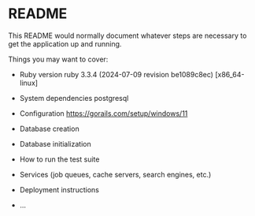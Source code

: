 # README

This README would normally document whatever steps are necessary to get the
application up and running.

Things you may want to cover:

* Ruby version ruby 3.3.4 (2024-07-09 revision be1089c8ec) [x86_64-linux]

* System dependencies postgresql

* Configuration https://gorails.com/setup/windows/11

* Database creation

* Database initialization

* How to run the test suite

* Services (job queues, cache servers, search engines, etc.)

* Deployment instructions

* ...
